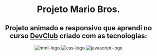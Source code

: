 <h1 align=center>Projeto Mario Bros.</h1>
<h2 align=center>Projeto animado e responsivo que aprendi no curso <a href="https://rodolfomori.com.br/devclub">DevClub</a> criado com as tecnologias:</h2>
<div align=center>
<img src="https://img.shields.io/badge/HTML5-E34F26?style=for-the-badge&logo=html5&logoColor=white" alt="html-logo"/> <img src="https://img.shields.io/badge/CSS3-1572B6?style=for-the-badge&logo=css3&logoColor=white" alt="css-logo"/> <img src="https://img.shields.io/badge/JavaScript-F7DF1E?style=for-the-badge&logo=javascript&logoColor=black" alt="javascript-logo"/>
</div>
